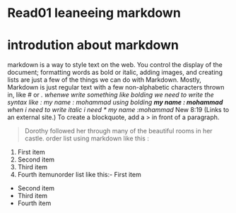 # Read01 leaneeing markdown

# introdution about markdown 

markdown is a way to style text on the web. You control the display of the document; formatting words as bold or italic, adding images, and creating lists are just a few of the things we can do with Markdown. Mostly, Markdown is just regular text with a few non-alphabetic characters thrown in, like # or *.
whenwe write something like bolding we need to write the syntax like :
my name : mohammad  using bolding  **my name : mohammad**
when i need to write italic i need * my name :mohammad*
New
8:19 (Links to an external site.)
To create a blockquote, add a > in front of a paragraph.
> Dorothy followed her through many of the beautiful rooms in her castle. order list using markdown like this :
1. First item
2. Second item
3. Third item
4. Fourth itemunorder list like this:- First item
- Second item
- Third item
- Fourth item